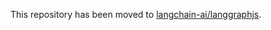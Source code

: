 This repository has been moved to [langchain-ai/langgraphjs](https://github.com/langchain-ai/langgraphjs/tree/main/libs/sdk).